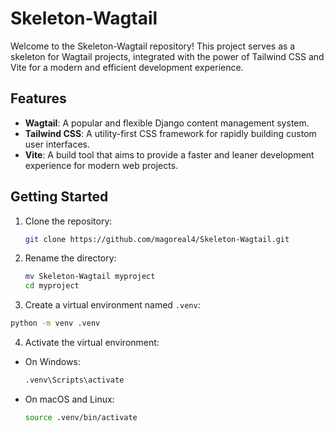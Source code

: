 # Skeleton-Wagtail

Welcome to the Skeleton-Wagtail repository! This project serves as a skeleton for Wagtail projects, integrated with the power of Tailwind CSS and Vite for a modern and efficient development experience.

## Features

- **Wagtail**: A popular and flexible Django content management system.
- **Tailwind CSS**: A utility-first CSS framework for rapidly building custom user interfaces.
- **Vite**: A build tool that aims to provide a faster and leaner development experience for modern web projects.

## Getting Started

1. Clone the repository:
   
   ```bash
   git clone https://github.com/magoreal4/Skeleton-Wagtail.git
   ```

2. Rename the directory:
   
   ```bash
   mv Skeleton-Wagtail myproject
   cd myproject
   ```

3.  Create a virtual environment named `.venv`:
   
   ```bash
   python -m venv .venv
   ```

4. Activate the virtual environment:
- On Windows:
  
  ```bash
  .venv\Scripts\activate
  ```

- On macOS and Linux:
  
  ```bash
  source .venv/bin/activate
  ```


